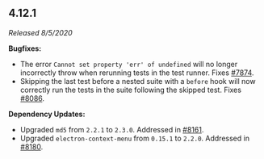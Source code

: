 ## 4.12.1

_Released 8/5/2020_

**Bugfixes:**

- The error `Cannot set property 'err' of undefined` will no longer incorrectly
  throw when rerunning tests in the test runner. Fixes
  [#7874](https://github.com/cypress-io/cypress/issues/7874).
- Skipping the last test before a nested suite with a `before` hook will now
  correctly run the tests in the suite following the skipped test. Fixes
  [#8086](https://github.com/cypress-io/cypress/issues/8086).

**Dependency Updates:**

- Upgraded `md5` from `2.2.1` to `2.3.0`. Addressed in
  [#8161](https://github.com/cypress-io/cypress/pull/8161).
- Upgraded `electron-context-menu` from `0.15.1` to `2.2.0`. Addressed in
  [#8180](https://github.com/cypress-io/cypress/pull/8180).
